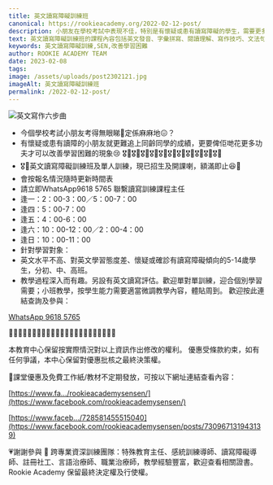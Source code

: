 ```yaml
---
title: 英文讀寫障礙訓練班
canonical: https://rookieacademy.org/2022-02-12-post/
description: 小朋友在學校考試中表現不佳，特別是有懷疑或患有讀寫障礙的學生，需要更多努力來改善學習困難，而我們的英文讀寫障礙訓練班及單人訓練現已開課，有興趣的家長可立即聯繫WhatsApp 9618 5765。
text: 英文讀寫障礙訓練班的課程內容包括英文發音、字彙拼寫、閱讀理解、寫作技巧、文法句法和語言表達等，以針對學生的需求提供全面的幫助。
keywords: 英文讀寫障礙訓練,SEN,改善學習困難
author: ROOKIE ACADEMY TEAM
date: 2023-02-08
tags:
image: /assets/uploads/post2302121.jpg
imageAlt: 英文讀寫障礙訓練班
permalink: /2022-02-12-post/
---
```

![英文寫作六步曲](/assets/uploads/post230212.jpg)
- 今個學校考試小朋友考得無眼睇🙈定係麻麻地😖？
- 有懷疑或患有讀障的小朋友就更難追上同齡同學的成績，更要俾佢哋花更多功夫才可以改善學習困難的現象😢
🎖️📝🎖️📝🎖️📝🎖️📝🎖️📝🎖️📝🎖️📝🎖️📝🎖️📝🎖️📝🎖️📝
- 🎖️📝英文讀寫障礙訓練班及單人訓練，現已招生及開課喇，額滿即止😆🎪
- 會按報名情況隨時更新時間表
- 請立即WhatsApp9618 5765 聯繫讀寫訓練課程主任 
- 逢一：2：00-3：00／5：00-7：00
- 逢四：5：00-7：00
- 逢五：4：00-6：00
- 逢六：10：00-12：00／2：00-4：00
- 逢日：10：00-11：00
- 針對學習對象：
- 英文水平不高、對英文學習態度差、懷疑或確診有讀寫障礙傾向的5-14歲學生，分初、中、高班。
- 教學過程深入而有趣。另設有英文讀寫評估。歡迎單對單訓練，迎合個別學習需要；小班教學，按學生能力需要適當微調教學內容，體貼周到。
歡迎按此連結查詢及參與：

[WhatsApp 9618 5765](https://bit.ly/3MZ4RNN)

🌟🌟🌟🌟🌟🌟🌟🌟🌟🌟🌟🌟🌟🌟🌟🌟🌟🌟🌟🌟🌟🌟🌟

本教育中心保留按實際情況對以上資訊作出修改的權利。
優惠受條款約束，如有任何爭議，本中心保留對優惠批核之最終決策權。

🥰課堂優惠及免費工作紙/教材不定期發放，可按以下網址連結查看內容：

[https://www.fa.../rookieacademysensen/](https://www.facebook.com/rookieacademysensen/)

[https://www.faceb.../728581455515040](https://www.facebook.com/rookieacademysensen/posts/730967131943139)

💗謝謝參與 📝 跨專業資深訓練團隊：特殊教育主任、感統訓練導師、讀寫障礙導師、註冊社工、言語治療師、職業治療師，教學經驗豐富，歡迎查看相關證書。
Rookie Academy 保留最終決定權及行使權。
